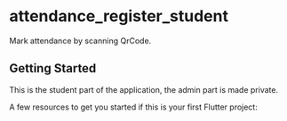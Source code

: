 # attendance_register_student

Mark attendance by scanning QrCode.

## Getting Started

This is the student part of the application, the admin part is made private.

A few resources to get you started if this is your first Flutter project:
